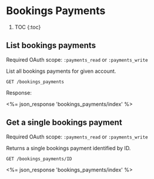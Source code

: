 # Bookings Payments

1. TOC
{:toc}

## List bookings payments

Required OAuth scope: `:payments_read` or `:payments_write`

List all bookings payments for given account.

~~~
GET /bookings_payments
~~~

Response:

<%= json_response 'bookings_payments/index' %>

## Get a single bookings payment

Required OAuth scope: `:payments_read` or `:payments_write`

Returns a single bookings payment identified by ID.

~~~
GET /bookings_payments/ID
~~~

<%= json_response 'bookings_payments/index' %>
